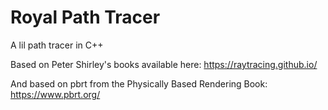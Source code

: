# Royal Path Tracer
 A lil path tracer in C++

Based on Peter Shirley's books available here: https://raytracing.github.io/

And based on pbrt from the Physically Based Rendering Book: https://www.pbrt.org/

